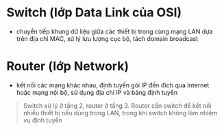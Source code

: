 # Switch (lớp Data Link của OSI)
- chuyển tiếp khung dữ liệu giữa các thiết bị trong cùng mạng LAN dựa trên địa chỉ MAC, xử lý lưu lượng cục bộ, tách domain broadcast

# Router (lớp Network)
- kết nối các mạng khác nhau, định tuyến gói IP đến đích qua Internet hoặc mạng nội bộ, sử dụng địa chỉ IP và bảng định tuyến

> Switch xử lý ở tầng 2, router ở tầng 3. Router cần switch để kết nối nhiều thiết bị nếu dùng trong LAN, trong khi switch không làm nhiệm vụ định tuyến
